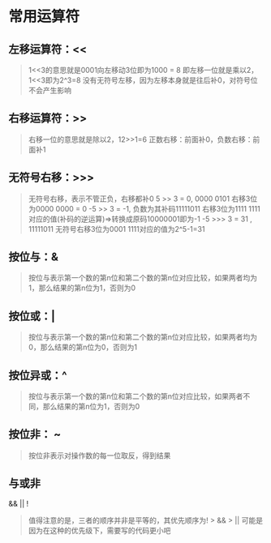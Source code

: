 # 常用运算符
## 左移运算符：<<
> 1<<3的意思就是0001向左移动3位即为1000 = 8
> 即左移一位就是乘以2，1<<3即为2^3=8
> 没有无符号左移，因为左移本身就是往后补0，对符号位不会产生影响
## 右移运算符：>>
> 右移一位的意思就是除以2，12>>1=6
> 正数右移：前面补0，负数右移：前面补1
## 无符号右移：>>>
> 无符号右移，表示不管正负，右移都补0
> 5 >> 3 = 0, 0000 0101 右移3位为0000 0000 = 0
> -5 >> 3 = -1, 负数为其补码11111011 右移3位为1111 1111对应的值(补码的逆运算)=>转换成原码10000001即为-1
> -5 >>> 3 = 31 , 11111011 无符号右移3位为0001 1111对应的值为2^5-1=31
## 按位与：&
> 按位与表示第一个数的第n位和第二个数的第n位对应比较，如果两者均为1，那么结果的第n位为1，否则为0
## 按位或：|
> 按位与表示第一个数的第n位和第二个数的第n位对应比较，如果两者均为0，那么结果的第n位为0，否则为1
## 按位异或：^
> 按位与表示第一个数的第n位和第二个数的第n位对应比较，如果两者不同，那么结果的第n位为1，否则为0
## 按位非： ~
> 按位非表示对操作数的每一位取反，得到结果

## 与或非
&& || !
> 值得注意的是，三者的顺序并非是平等的，其优先顺序为! > && > ||
> 可能是因为在这种的优先级下，需要写的代码更小吧


